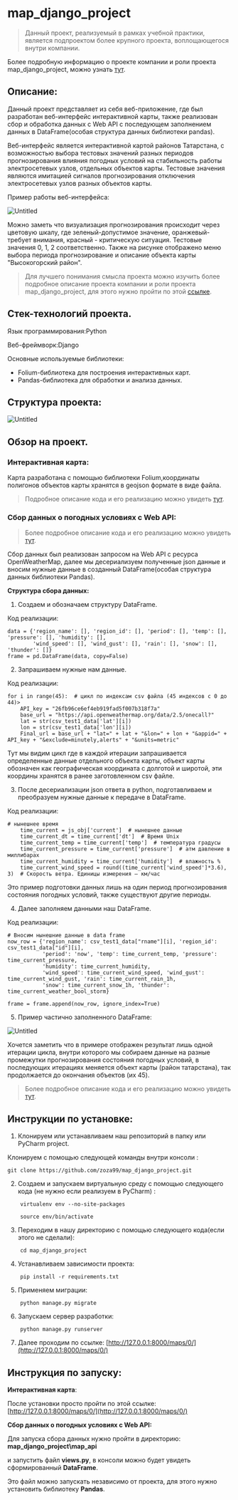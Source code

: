 
# map_django_project

> Данный проект, реализуемый в рамках учебной практики, является подпроектом более крупного проекта, воплощающегося внутри компании.

Более подробную информацию о проекте компании и роли проекта map_django_project, можно узнать [тут](https://dorian-cattle-e04.notion.site/0dfe2c6436b949aeb90141c9fa300f35 " ").


## Описание:

Данный проект представляет из себя веб-приложение, где был разработан веб-интерфейс интерактивной карты, также реализован сбор и обработка данных с Web API с последующем заполнением данных в DataFrame(особая структура данных библиотеки pandas).

Веб-интерфейс является интерактивной картой районов Татарстана, с возможностью выбора тестовых значений разных периодов прогнозирования влияния погодных условий на стабильность работы электросетевых узлов, отдельных объектов карты.  Тестовые значения являются имитацией сигналов прогнозирования отключения электросетевых узлов разных объектов карты. 

Пример работы веб-интерфейса:

![Untitled](https://github.com/zoza99/map_django_project/blob/master/images_for_README/map.png)

Можно заметь что визуализация прогнозирования происходит через цветовую шкалу, где зеленый-допустимое значение, оранжевый-требует внимания, красный - критическую ситуация. Тестовые значения 0, 1, 2 соответственно. Также на рисунке отображено меню выбора периода прогнозирование и описание объекта карты "Высокогорский район".


> Для лучшего понимания смысла проекта можно изучить более подробное описание проекта компании и роли проекта map_django_project, для этого нужно пройти по этой [ссылке](https://dorian-cattle-e04.notion.site/0dfe2c6436b949aeb90141c9fa300f35 " ").
> 

## Стек-технологий проекта.

Язык программирования:Python 

Веб-фреймворк:Django

Основные используемые библиотеки:

- Folium-библиотека для построения интерактивных карт.
- Pandas-библиотека для обработки и анализа данных.

## Структура проекта:

![Untitled](https://github.com/zoza99/map_django_project/blob/master/images_for_README/scheme.png)

## Обзор на проект.

### **Интерактивная карта**:

Карта разработана с помощью библиотеки Folium,координаты полигонов объектов карты хранятся в geojson формате в виде файла.

> Подробное описание кода и его реализацию можно увидеть [тут](https://github.com/zoza99/map_django_project/blob/master/map/views.py " ").
> 

### **Сбор данных о погодных условиях с Web API:**

> Более подробное описание кода и его реализацию можно увидеть [тут](https://github.com/zoza99/map_django_project/blob/master/map_api/views.py " ").
> 

Сбор данных был реализован запросом на Web API с ресурса OpenWeatherMap, далее мы десериализуем полученные json данные и вносим нужные данные в созданный DataFrame(особая структура данных библиотеки Pandas).

**Структура сбора данных:**

1. Создаем и обозначаем структуру DataFrame.

Код реализации:


    data = {'region_name': [], 'region_id': [], 'period': [], 'temp': [], 'pressure': [], 'humidity': [],
            'wind_speed': [], 'wind_gust': [], 'rain': [], 'snow': [], 'thunder': []}
    frame = pd.DataFrame(data, copy=False)


2. Запрашиваем нужные нам данные.

Код реализации:


    for i in range(45):  # цикл по индексам csv файла (45 индексов с 0 до 44)>
        API_key = "26fb96ce6ef4eb919fad5f007b318f7a"
        base_url = "https://api.openweathermap.org/data/2.5/onecall?"
        lat = str(csv_test1_data['lat'][i])
        lon = str(csv_test1_data['lon'][i])
        Final_url = base_url + "lat=" + lat + "&lon=" + lon + "&appid=" + API_key + "&exclude=minutely,alerts" + "&units=metric"

 Тут мы видим цикл где в каждой итерации запрашивается определенные данные отдельного объекта карты, объект карты обозначен как географическая координата с долготой и широтой, эти координы хранятся в ранее заготовленном csv файле.


3. После десериализации json ответа в python, подготавливаем и преобразуем нужные данные к передаче в DataFrame.

Код реализации:


    # нынешнее время
        time_current = js_obj['current']  # нынешнее данные
        time_current_dt = time_current['dt']  # Время Unix
        time_current_temp = time_current['temp']  # температура градусы
        time_current_pressure = time_current['pressure']  # атм давление в миллибарах
        time_current_humidity = time_current['humidity']  # влажность %
        time_current_wind_speed = round((time_current['wind_speed']*3.6), 3)  # Скорость ветра. Единицы измерения – км/час

 Это пример подготовки данных лишь на один период прогнозирования состояния погодных условий, также существуют другие периоды.

4. Далее заполняем данными наш DataFrame.

Код реализации:


    # Вносим нынешние данные в data frame
    now_row = {'region_name': csv_test1_data["rname"][i], 'region_id': csv_test1_data["id"][i],
               'period': 'now', 'temp': time_current_temp, 'pressure': time_current_pressure,
               'humidity': time_current_humidity,
               'wind_speed': time_current_wind_speed, 'wind_gust': time_current_wind_gust, 'rain': time_current_rain_1h,
               'snow': time_current_snow_1h, 'thunder': time_current_weather_bool_storm}

    frame = frame.append(now_row, ignore_index=True)

5. Пример частично заполненного DataFrame:

![Untitled](https://github.com/zoza99/map_django_project/blob/master/images_for_README/dataframe.png)

Хочется заметить что в примере отображен результат лишь одной итерации цикла, внутри которого мы собираем данные на разные промежутки прогнозирования состояния погодных условий, в последующих итерациях меняется объект карты (район татарстана), так продолжается до окончания объектов (их 45).


> Более подробное описание кода и его реализацию можно увидеть [тут](https://github.com/zoza99/map_django_project/blob/master/map_api/views.py " ").

##
## **Инструкции по установке:**

1. Клонируем или устанавливаем наш репозиторий в папку или PyСharm project.

 Клонируем с помощью следующей команды внутри консоли :

    git clone https://github.com/zoza99/map_django_project.git

2. Создаем и запускаем виртуальную среду с помощью следующего кода (не нужно если реализуем в PyCharm) :
   
```
    virtualenv env --no-site-packages
    
    source env/bin/activate
```
3. Переходим в нашу директорию с помощью следующего кода(если этого не сделали):

```
    cd map_django_project
```
4. Устанавливаем зависимости проекта:

```   
    pip install -r requirements.txt
```   
5. Применяем миграции:

```
    python manage.py migrate
```
6. Запускаем сервер разработки:

```
    python manage.py runserver
```
7. Далее проходим по ссылке: [http://127.0.0.1:8000/maps/0/](http://127.0.0.1:8000/maps/0/)

## Инструкция по запуску:

**Интерактивная карта**:

После установки просто пройти по этой ссылке:[http://127.0.0.1:8000/maps/0/](http://127.0.0.1:8000/maps/0/) 

**Сбор данных о погодных условиях с Web API:**

Для запуска сбора данных нужно пройти в директорию: **map_django_project\map_api**

и запустить файл **views.py**, в консоли можно будет увидеть сформированный **DataFrame**.

Это файл можно запускать независимо от проекта, для этого нужно установить библиотеку **Pandas**.
